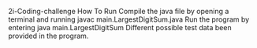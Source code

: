 2i-Coding-challenge
How To Run
Compile the java file by opening a terminal and running javac main.LargestDigitSum.java
Run the program by entering java main.LargestDigitSum
Different possible test data been provided in the program.


